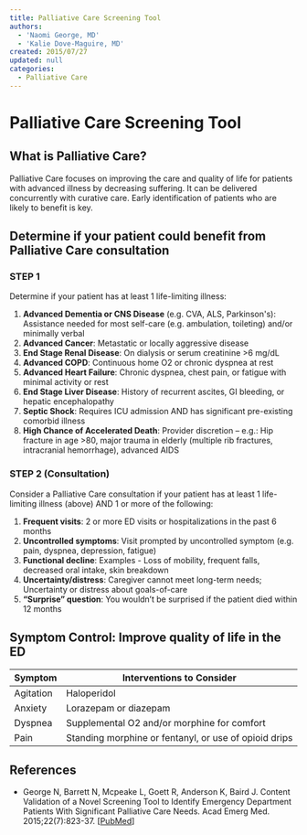 ```yaml
---
title: Palliative Care Screening Tool
authors:
  - 'Naomi George, MD'
  - 'Kalie Dove-Maguire, MD'
created: 2015/07/27
updated: null
categories:
  - Palliative Care
---
```


# Palliative Care Screening Tool

## What is Palliative Care?

Palliative Care focuses on improving the care and quality of life for patients with advanced illness by decreasing suffering. It can be delivered concurrently with curative care. Early identification of patients who are likely to benefit is key.

## Determine if your patient could benefit from Palliative Care consultation

### STEP 1
Determine if your patient has at least 1 life-limiting illness:

1. **Advanced Dementia or CNS Disease** (e.g. CVA, ALS, Parkinson's): Assistance needed for most self-care (e.g. ambulation, toileting) and/or minimally verbal
2. **Advanced Cancer**: Metastatic or locally aggressive disease
3. **End Stage Renal Disease**: On dialysis or serum creatinine >6 mg/dL
4. **Advanced COPD**: Continuous home O2 or chronic dyspnea at rest
5. **Advanced Heart Failure**: Chronic dyspnea, chest pain, or fatigue with minimal activity or rest
6. **End Stage Liver Disease**: History of recurrent ascites, GI bleeding, or hepatic encephalopathy
7. **Septic Shock**: Requires ICU admission AND has significant pre-existing comorbid illness
8. **High Chance of Accelerated Death**: Provider discretion – e.g.: Hip fracture in age >80, major trauma in elderly (multiple rib fractures, intracranial hemorrhage), advanced AIDS

### STEP 2 (Consultation)
Consider a Palliative Care consultation if your patient has at least 1 life-limiting illness (above) AND 1 or more of the following:

1. **Frequent visits**: 2 or more ED visits or hospitalizations in the past 6 months
2. **Uncontrolled symptoms**: Visit prompted by uncontrolled symptom (e.g. pain, dyspnea, depression, fatigue)
3. **Functional decline**: Examples - Loss of mobility, frequent falls, decreased oral intake, skin breakdown
4. **Uncertainty/distress**: Caregiver cannot meet long-term needs; Uncertainty or distress about goals-of-care
5. **“Surprise” question**: You wouldn’t be surprised if the patient died within 12 months

## Symptom Control: Improve quality of life in the ED

| **Symptom** | **Interventions to Consider**                         |
| ----------- | ----------------------------------------------------- |
| Agitation   | Haloperidol                                           |
| Anxiety     | Lorazepam or diazepam                                 |
| Dyspnea     | Supplemental O2 and/or morphine for comfort           |
| Pain        | Standing morphine or fentanyl, or use of opioid drips |

## References

- George N, Barrett N, Mcpeake L, Goett R, Anderson K, Baird J. Content Validation of a Novel Screening Tool to Identify Emergency Department Patients With Significant Palliative Care Needs. Acad Emerg Med. 2015;22(7):823-37. [[PubMed](https://www.ncbi.nlm.nih.gov/pubmed/26171710)]
